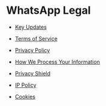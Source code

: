 WhatsApp Legal
==============

*   [Key Updates](https://www.whatsapp.com/legal/key-updates-eea)
    
*   [Terms of Service](https://www.whatsapp.com/legal/terms-of-service-eea)
    
*   [Privacy Policy](https://www.whatsapp.com/legal/privacy-policy-eea)
    
*   [How We Process Your Information](https://www.whatsapp.com/legal/how-we-process-your-information)
    
*   [Privacy Shield](https://www.whatsapp.com/legal/privacy-shield)
    
*   [IP Policy](https://www.whatsapp.com/legal/ip-policy)
    
*   [Cookies](https://www.whatsapp.com/legal/cookies)